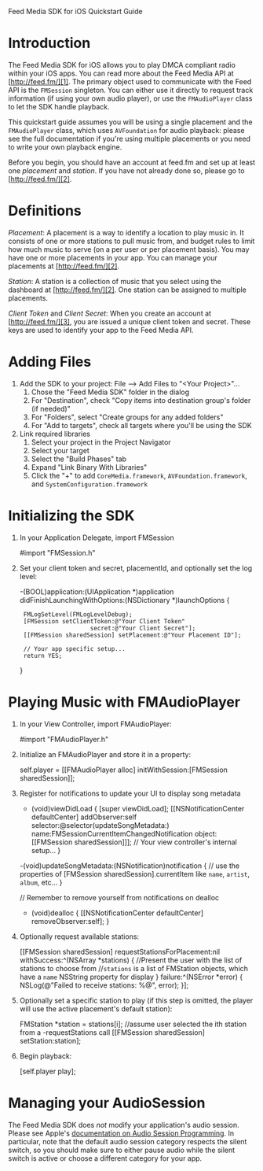 Feed Media SDK for iOS Quickstart Guide

Introduction
============

The Feed Media SDK for iOS allows you to play DMCA compliant radio within your iOS apps. You can read more about the Feed Media API at [http://feed.fm/][1]. The primary object used to communicate with the Feed API is the `FMSession` singleton. You can either use it directly to request track information (if using your own audio player), or use the `FMAudioPlayer` class to let the SDK handle playback. 

This quickstart guide assumes you will be using a single placement and the `FMAudioPlayer` class, which uses `AVFoundation` for audio playback: please see the full documentation if you're using multiple placements or you need to write your own playback engine.

Before you begin, you should have an account at feed.fm and set up at least one *placement* and *station*. If you have not already done so, please go to [http://feed.fm/][2]. 

Definitions
===========

*Placement*: A placement is a way to identify a location to play music in. It consists of one or more stations to pull music from, and budget rules to limit how much music to serve (on a per user or per placement basis). You may have one or more placements in your app. You can manage your placements at [http://feed.fm/][2].

*Station*: A station is a collection of music that you select using the dashboard at [http://feed.fm/][2]. One station can be assigned to multiple placements.

*Client Token* and *Client Secret*: When you create an account at [http://feed.fm/][3], you are issued a unique client token and secret. These keys are used to identify your app to the Feed Media API.

Adding Files
============

1. Add the SDK to your project: File --&gt; Add Files to "&lt;Your Project&gt;"...
    1. Chose the "Feed Media SDK" folder in the dialog
    2. For "Destination", check "Copy items into destination group's folder (if needed)"
    3. For "Folders", select "Create groups for any added folders"
    4. For "Add to targets", check all targets where you'll be using the SDK
2. Link required libraries
    1. Select your project in the Project Navigator
    2. Select your target
    3. Select the "Build Phases" tab
    4. Expand "Link Binary With Libraries"
    5. Click the "+" to add `CoreMedia.framework`, `AVFoundation.framework`, and `SystemConfiguration.framework`

Initializing the SDK
====================

1) In your Application Delegate, import FMSession

    #import "FMSession.h"

2) Set your client token and secret, placementId, and optionally set the log level:

    -(BOOL)application:(UIApplication *)application 
                didFinishLaunchingWithOptions:(NSDictionary *)launchOptions {

        FMLogSetLevel(FMLogLevelDebug);
        [FMSession setClientToken:@"Your Client Token"
                           secret:@"Your Client Secret"];
        [[FMSession sharedSession] setPlacement:@"Your Placement ID"];

        // Your app specific setup...
        return YES;
    }

Playing Music with FMAudioPlayer
================================

1) In your View Controller, import FMAudioPlayer: 

    #import "FMAudioPlayer.h"

2) Initialize an FMAudioPlayer and store it in a property:

    self.player = [[FMAudioPlayer alloc] initWithSession:[FMSession sharedSession]];

3) Register for notifications to update your UI to display song metadata

    - (void)viewDidLoad {
        [super viewDidLoad];
        [[NSNotificationCenter defaultCenter] addObserver:self selector:@selector(updateSongMetadata:) name:FMSessionCurrentItemChangedNotification object:[[FMSession sharedSession]]];
        // Your view controller's internal setup...
    }

    -(void)updateSongMetadata:(NSNotification)notification {
        // use the properties of [FMSession sharedSession].currentItem like `name`, `artist`, `album`, etc...
    }

    // Remember to remove yourself from notifications on dealloc
    - (void)dealloc {
        [[NSNotificationCenter defaultCenter] removeObserver:self];
    }

4) Optionally request available stations:

    [[FMSession sharedSession] requestStationsForPlacement:nil
                                               withSuccess:^(NSArray *stations) 
    {
        //Present the user with the list of stations to choose from
        //`stations` is a list of FMStation objects, which have a `name` NSString property for display
    }
                                                   failure:^(NSError *error) 
    {
        NSLog(@"Failed to receive stations: %@", error);
    }];

5) Optionally set a specific station to play (if this step is omitted, the player will use the active placement's default station):

    FMStation *station = stations[i];   //assume user selected the ith station from a -requestStations call
    [[FMSession sharedSession] setStation:station];

6) Begin playback:

    [self.player play];

Managing your AudioSession
==========================

The Feed Media SDK does *not* modify your application's audio session. Please see Apple's [documentation on Audio Session Programming][4]. In particular, note that the default audio session category respects the silent switch, so you should make sure to either pause audio while the silent switch is active or choose a different category for your app.


[1]: http://feed.fm/documentation
[2]: http://feed.fm/dashboard
[3]: http://feed.fm/
[4]: http://developer.apple.com/library/ios/#documentation/Audio/Conceptual/AudioSessionProgrammingGuide/Introduction/Introduction.html